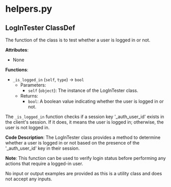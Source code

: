 # helpers.py

## LogInTester ClassDef

The function of the class is to test whether a user is logged in or not.

**Attributes**:

- None

**Functions**:

- `_is_logged_in` (`self`, `type`) -> `bool`
    - Parameters:
        - `self` (`object`): The instance of the LogInTester class.
    - Returns:
        - `bool`: A boolean value indicating whether the user is logged in or not.

The `_is_logged_in` function checks if a session key '_auth_user_id' exists in the client's session. If it does, it means the user is logged in; otherwise, the user is not logged in.

**Code Description**: The LogInTester class provides a method to determine whether a user is logged in or not based on the presence of the '_auth_user_id' key in their session.

**Note**: This function can be used to verify login status before performing any actions that require a logged-in user.

No input or output examples are provided as this is a utility class and does not accept any inputs.